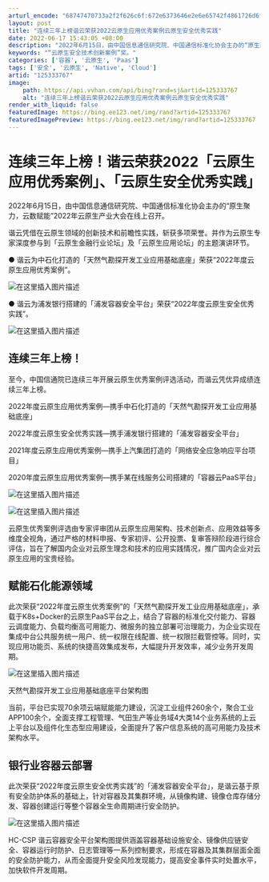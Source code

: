 ```yaml
---
arturl_encode: "68747470733a2f2f626c6f:672e6373646e2e6e65742f4861726d6f6e79436c6f75645f2f:61727469636c652f64657461696c732f313235333333373637"
layout: post
title: "连续三年上榜谐云荣获2022云原生应用优秀案例云原生安全优秀实践"
date: 2022-06-17 15:43:05 +08:00
description: "2022年6月15日，由中国信息通信研究院、中国通信标准化协会主办的“原生聚力，云数赋能”2022年"
keywords: "“云原生安全技术创新案例”奖。"
categories: ['容器', '云原生', 'Paas']
tags: ['安全', '云原生', 'Native', 'Cloud']
artid: "125333767"
image:
    path: https://api.vvhan.com/api/bing?rand=sj&artid=125333767
    alt: "连续三年上榜谐云荣获2022云原生应用优秀案例云原生安全优秀实践"
render_with_liquid: false
featuredImage: https://bing.ee123.net/img/rand?artid=125333767
featuredImagePreview: https://bing.ee123.net/img/rand?artid=125333767
---
```


# 连续三年上榜！谐云荣获2022「云原生应用优秀案例」、「云原生安全优秀实践」

2022年6月15日，由中国信息通信研究院、中国通信标准化协会主办的“原生聚力，云数赋能”2022年云原生产业大会在线上召开。

谐云凭借在云原生领域的创新技术和前瞻性实践，斩获多项荣誉。并作为云原生专家深度参与到「云原生金融行业论坛」及「云原生应用论坛」的主题演讲环节。

● 谐云为中石化打造的「天然气勘探开发工业应用基础底座」荣获“2022年度云原生应用优秀案例”。

![在这里插入图片描述](https://i-blog.csdnimg.cn/blog_migrate/f8816619a4c9fbae46f72aa2b4a1254a.jpeg#pic_center)

● 谐云为浦发银行搭建的「浦发容器安全平台」荣获“2022年度云原生安全优秀实践”。

![在这里插入图片描述](https://i-blog.csdnimg.cn/blog_migrate/a270c6f38e45c8622798baaf7555ecf2.jpeg#pic_center)

## 连续三年上榜！

至今，中国信通院已连续三年开展云原生优秀案例评选活动，而谐云凭优异成绩连续三年上榜。

2022年度云原生应用优秀案例—携手中石化打造的「天然气勘探开发工业应用基础底座」
  
2022年度云原生安全优秀实践—携手浦发银行搭建的「浦发容器安全平台」
  
2021年度云原生应用优秀案例—携手上汽集团打造的「网络安全应急响应平台项目」
  
2020年度云原生应用优秀案例—携手某在线服务公司搭建的「容器云PaaS平台」
  
![在这里插入图片描述](https://i-blog.csdnimg.cn/blog_migrate/d6c0b48471fa5f358f25ba492a4a31d7.png#pic_center)
  
![在这里插入图片描述](https://i-blog.csdnimg.cn/blog_migrate/69ffa2c5015a930351e68826e0a949b8.png#pic_center)

云原生优秀案例评选由专家评审团从云原生应用架构、技术创新点、应用效益等多维度全视角，通过严格的材料申报、专家初评、公开投票、复审答辩阶段进行综合评估，旨在了解国内企业对云原生理念和技术的应用实践情况，推广国内企业对云原生应用的宝贵经验。

## 赋能石化能源领域

此次荣获“2022年度云原生优秀案例”的「天然气勘探开发工业应用基础底座」，承载于K8s+Docker的云原生PaaS平台之上，结合了容器的标准化交付能力、容器云调度能力、负载均衡高可用能力、微服务的独立部署可治理能力，为企业实现在集成中台公共服务统一用户、统一权限在线配置、统一权限拦截管控等。同时，实现应用功能页、系统的快捷高效集成发布，大幅提升开发效率，减少业务开发周期。

![在这里插入图片描述](https://i-blog.csdnimg.cn/blog_migrate/5efbf262c615f0dd7024df711cbf9e2c.png#pic_center)

天然气勘探开发工业应用基础底座平台架构图
  
当前，平台已实现70余项云端赋能能力建设，沉淀工业组件260余个，聚合工业APP100余个，全面支撑工程管理、气田生产等业务域4大类14个业务系统的上云上平台以及组件化生态型应用建设，全面提升了客户信息系统的高可用能力及技术架构水平。

## 银行业容器云部署

此次荣获“2022年度云原生安全优秀实践”的「浦发容器安全平台」，是谐云基于原有安全防护体系的基础上，针对容器及其集群环境，从镜像构建、镜像仓库存储分发、容器创建运行等整个容器全生命周期进行安全防护。

![在这里插入图片描述](https://i-blog.csdnimg.cn/blog_migrate/33a8deffdb77c1cc6c28f390e667244e.png#pic_center)

HC-CSP 谐云容器安全平台架构图提供涵盖容器基础设施安全、镜像供应链安全、容器运行时防护、日志管理等一系列控制要求，形成在容器及其集群层面全面的安全防护能力，从而全面提升安全风险发现能力，提高安全事件实时处置水平，加快软件开发周期。